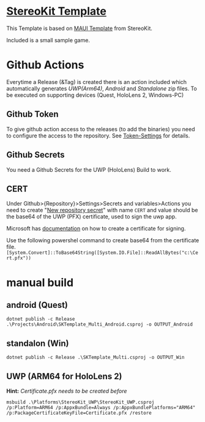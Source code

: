 # [StereoKit Template](https://stereokit.net/)
This Template is based on [MAUI Template](https://github.com/StereoKit/StereoKit.Templates/tree/main/templates/SKTemplate_Multi) from StereoKit.

Included is a small sample game.

# Github Actions
Everytime a Release (&Tag) is created there is an action included which automatically generates *UWP(Arm64)*, *Android* and *Standalone* zip files. To be executed on supporting devices (Quest, HoloLens 2, Windows-PC) 
## Github Token
To give github action access to the releases (to add the binaries) you need to configure the access to the repository. See [Token-Settings](https://github.com/settings/tokens?type=beta) for details.
## Github Secrets
You need a Github Secrets for the UWP (HoloLens) Build to work.
## CERT
Under Github>{Repository}>Settings>Secrets and variables>Actions you need to create "[New repository secret](./settings/secrets/actions/new)" with name `CERT` and value should be the base64 of the UWP (PFX) certificate, used to sign the uwp app.

Microsoft has [documentation](https://learn.microsoft.com/en-gb/windows/msix/package/create-certificate-package-signing) on how to create a certificate for signing.

Use the following powershel command to create base64 from the certificate file.
`[System.Convert]::ToBase64String([System.IO.File]::ReadAllBytes("c:\Cert.pfx"))`

# manual build
## android (Quest)
`dotnet publish -c Release .\Projects\Android\SKTemplate_Multi_Android.csproj -o OUTPUT_Android`
## standalon (Win)
`dotnet publish -c Release .\SKTemplate_Multi.csproj -o OUTPUT_Win`
## UWP (ARM64 for HoloLens 2)
**Hint:** *Certificate.pfx needs to be created before*

`msbuild .\Platforms\StereoKit_UWP\StereoKit_UWP.csproj /p:Platform=ARM64 /p:AppxBundle=Always /p:AppxBundlePlatforms="ARM64" /p:PackageCertificateKeyFile=Certificate.pfx /restore`